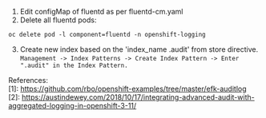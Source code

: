 1. Edit configMap of fluentd as per fluentd-cm.yaml  
2. Delete all fluentd pods:
```
oc delete pod -l component=fluentd -n openshift-logging
```
3. Create new index based on the 'index_name .audit' from store directive.  
`Management -> Index Patterns -> Create Index Pattern -> Enter ".audit" in the Index Pattern. `


References:  
[1]: https://github.com/rbo/openshift-examples/tree/master/efk-auditlog  
[2]: https://austindewey.com/2018/10/17/integrating-advanced-audit-with-aggregated-logging-in-openshift-3-11/
